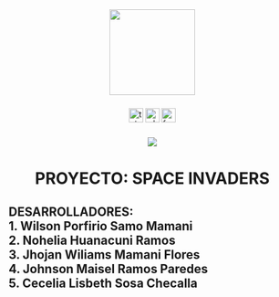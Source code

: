 <div align="center">
  <img height="150" src="https://camo.githubusercontent.com/62da68eb62b1e5f175f7d1f0191dd89a653d7908feb22d37d4a0ab07365d6791/68747470733a2f2f6d656469612e67697068792e636f6d2f6d656469612f4d3967624264396e6244724f5475314d71782f67697068792e676966"  />
</div>

###

<div align="center">
  <img src="https://img.shields.io/static/v1?message=Telegram&logo=telegram&label=&color=2CA5E0&logoColor=white&labelColor=&style=for-the-badge" height="25" alt="telegram logo"  />
  <img src="https://img.shields.io/static/v1?message=Whatsapp&logo=whatsapp&label=&color=25D366&logoColor=white&labelColor=&style=for-the-badge" height="25" alt="whatsapp logo"  />
  <img src="https://img.shields.io/static/v1?message=Facebook&logo=facebook&label=&color=1877F2&logoColor=white&labelColor=&style=for-the-badge" height="25" alt="facebook logo"  />
</div>

###

<div align="center">
  <img src="https://profile-counter.glitch.me/porfirio125/count.svg?"  />
</div>

###

<h1 align="center"> PROYECTO: SPACE INVADERS </h1>

###
<h2 align="left"> DESARROLLADORES:
<br> 
1. Wilson Porfirio Samo Mamani
  <br> 
2. Nohelia Huanacuni Ramos
  <br> 
3. Jhojan Wiliams Mamani Flores
  <br> 
4. Johnson Maisel Ramos Paredes
  <br> 
5. Cecelia Lisbeth Sosa Checalla
  <br> 
</h2>
